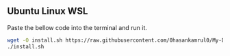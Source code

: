 ## Ubuntu Linux WSL
Paste the bellow code into the terminal and run it. 
```bash
wget -O install.sh https://raw.githubusercontent.com/0hasankamrul0/My-Default-Settings/master/script/install.sh
./install.sh
```
